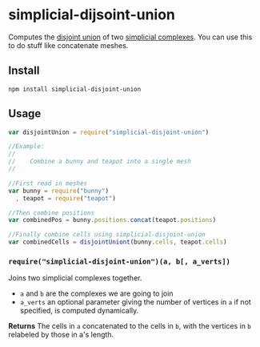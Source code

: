 simplicial-dijsoint-union
=========================
Computes the [disjoint union](http://en.wikipedia.org/wiki/Disjoint_union) of two [simplicial complexes](https://github.com/mikolalysenko/simplicial-complex).  You can use this to do stuff like concatenate meshes.

## Install

    npm install simplicial-disjoint-union


## Usage

```javascript
var disjointUnion = require("simplicial-disjoint-union")

//Example:
//
//    Combine a bunny and teapot into a single mesh
//

//First read in meshes
var bunny = require("bunny")
  , teapot = require("teapot")

//Then combine positions
var combinedPos = bunny.positions.concat(teapot.positions)

//Finally combine cells using simplicial-disjoint-union
var combinedCells = disjointUniont(bunny.cells, teapot.cells)
```

### `require("simplicial-disjoint-union")(a, b[, a_verts])`
Joins two simplicial complexes together.

* `a` and `b` are the complexes we are going to join
* `a_verts` an optional parameter giving the number of vertices in `a` if not specified, is computed dynamically.

**Returns** The cells in `a` concatenated to the cells in `b`, with the vertices in `b` relabeled by those in a's length.